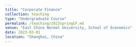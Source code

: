 ```yaml
---
title: "Corporate Finance"
collection: teaching
type: "Undergraduate Course"
permalink: /teaching/2023springCF.md
venue: "East China Normal University, School of Economics"
date: 2023-03-01
location: "Shanghai, China"
---
```


